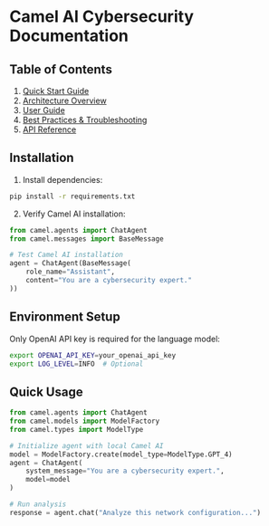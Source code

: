 # Camel AI Cybersecurity Documentation

## Table of Contents

1. [Quick Start Guide](#quick-start)
2. [Architecture Overview](#architecture)
3. [User Guide](#user-guide)
4. [Best Practices & Troubleshooting](#best-practices)
5. [API Reference](#api-reference)

## Installation

1. Install dependencies:
```bash
pip install -r requirements.txt
```

2. Verify Camel AI installation:
```python
from camel.agents import ChatAgent
from camel.messages import BaseMessage

# Test Camel AI installation
agent = ChatAgent(BaseMessage(
    role_name="Assistant",
    content="You are a cybersecurity expert."
))
```

## Environment Setup

Only OpenAI API key is required for the language model:
```bash
export OPENAI_API_KEY=your_openai_api_key
export LOG_LEVEL=INFO  # Optional
```

## Quick Usage

```python
from camel.agents import ChatAgent
from camel.models import ModelFactory
from camel.types import ModelType

# Initialize agent with local Camel AI
model = ModelFactory.create(model_type=ModelType.GPT_4)
agent = ChatAgent(
    system_message="You are a cybersecurity expert.",
    model=model
)

# Run analysis
response = agent.chat("Analyze this network configuration...")
```
